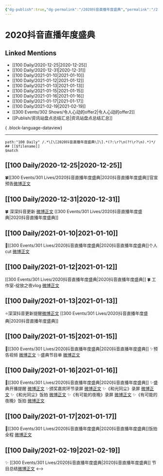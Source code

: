 ```yaml
---
{"dg-publish":true,"dg-permalink":"/2020抖音直播年度盛典","permalink":"/2020抖音直播年度盛典/","created":"2023-04-08T18:13:52.000+08:00","updated":"2023-08-24T18:30:20.620+08:00"}
---
```


# 2020抖音直播年度盛典

## Linked Mentions
- [[100 Daily/2020-12-25\|2020-12-25]]
- [[100 Daily/2020-12-31\|2020-12-31]]
- [[100 Daily/2021-01-10\|2021-01-10]]
- [[100 Daily/2021-01-12\|2021-01-12]]
- [[100 Daily/2021-01-13\|2021-01-13]]
- [[100 Daily/2021-01-15\|2021-01-15]]
- [[100 Daily/2021-01-16\|2021-01-16]]
- [[100 Daily/2021-01-17\|2021-01-17]]
- [[100 Daily/2021-02-19\|2021-02-19]]
- [[300 Events/302 Shows/令人心动的offer2\|令人心动的offer2]]
- [[Publish/资讯站盘点总结汇总\|资讯站盘点总结汇总]]

{ .block-language-dataview}

---

```expander
path:"100 Daily" /.*\[\[2020抖音直播年度盛典\]\].*(?:\r?\n(?!\r?\n).*)*/
## [[$filename]]
$match
```
## [[100 Daily/2020-12-25\|2020-12-25]]
🍀[[300 Events/301 Lives/2020抖音直播年度盛典\|2020抖音直播年度盛典]]官宣预告[微博正文](https://m.weibo.cn/6466290670/4586005807508721)
## [[100 Daily/2020-12-31\|2020-12-31]]
🍀 深深抖音更新 [微博正文](https://weibo.com/6466290670/JAY2fAE8R) [[300 Events/301 Lives/2020抖音直播年度盛典\|2020抖音直播年度盛典]]
## [[100 Daily/2021-01-10\|2021-01-10]]
🌟[[300 Events/301 Lives/2020抖音直播年度盛典\|2020抖音直播年度盛典]]个人cut [微博正文](https://m.weibo.cn/6466290670/4591789644717290)

## [[100 Daily/2021-01-12\|2021-01-12]]
[[300 Events/301 Lives/2020抖音直播年度盛典\|2020抖音直播年度盛典]]
🍀 工作室-绽放之夜vlog [微博正文](https://m.weibo.cn/6466290670/4592544477093905)
## [[100 Daily/2021-01-13\|2021-01-13]]
⭐深深抖音更新提醒[微博正文](https://m.weibo.cn/6466290670/4592915127207561) [[300 Events/301 Lives/2020抖音直播年度盛典\|2020抖音直播年度盛典]]
## [[100 Daily/2021-01-15\|2021-01-15]]
🌟[[300 Events/301 Lives/2020抖音直播年度盛典\|2020抖音直播年度盛典]]
✨预告视频 [微博正文](https://m.weibo.cn/6466290670/4593567538876641)
✨盛典节目单 [微博正文](https://m.weibo.cn/6466290670/4593674535045015)
## [[100 Daily/2021-01-16\|2021-01-16]]
🌟[[300 Events/301 Lives/2020抖音直播年度盛典\|2020抖音直播年度盛典]]
✨盛典开播提醒 [微博正文](https://m.weibo.cn/6466290670/4593931188440881)
✨颁奖嘉宾环节录屏 [微博正文](https://m.weibo.cn/6466290670/4594109857139106)
✨《和光同尘》录屏 [微博正文](https://m.weibo.cn/6466290670/4594111669089872)
✨《和光同尘》饭拍 [微博正文](https://m.weibo.cn/6466290670/4594134646005261)
✨《有可能的夜晚》录屏 [微博正文](https://m.weibo.cn/6466290670/4594112173450552)
✨《有可能的夜晚》饭拍 [微博正文](https://m.weibo.cn/6466290670/4594127066381485)

## [[100 Daily/2021-01-17\|2021-01-17]]
🌟[[300 Events/301 Lives/2020抖音直播年度盛典\|2020抖音直播年度盛典]]饭拍全程 [微博正文](https://m.weibo.cn/6466290670/4594465894842630)
## [[100 Daily/2021-02-19\|2021-02-19]]
✨ [[300 Events/301 Lives/2020抖音直播年度盛典\|2020抖音直播年度盛典]] 节目总结[微博正文](https://m.weibo.cn/6466290670/4606346677195525)
<-->